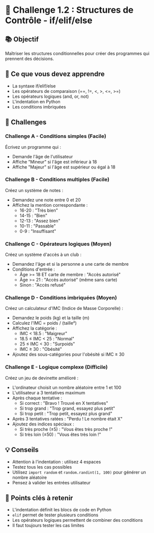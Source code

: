 # 🎯 Challenge 1.2 : Structures de Contrôle - if/elif/else

## 📚 Objectif
Maîtriser les structures conditionnelles pour créer des programmes qui prennent des décisions.

## 🔧 Ce que vous devez apprendre
- La syntaxe if/elif/else
- Les opérateurs de comparaison (==, !=, <, >, <=, >=)
- Les opérateurs logiques (and, or, not)
- L'indentation en Python
- Les conditions imbriquées

## 💪 Challenges

### Challenge A - Conditions simples (Facile)
Écrivez un programme qui :
- Demande l'âge de l'utilisateur
- Affiche "Mineur" si l'âge est inférieur à 18
- Affiche "Majeur" si l'âge est supérieur ou égal à 18

### Challenge B - Conditions multiples (Facile)
Créez un système de notes :
- Demandez une note entre 0 et 20
- Affichez la mention correspondante :
  - 16-20 : "Très bien"
  - 14-15 : "Bien" 
  - 12-13 : "Assez bien"
  - 10-11 : "Passable"
  - 0-9 : "Insuffisant"

### Challenge C - Opérateurs logiques (Moyen)
Créez un système d'accès à un club :
- Demandez l'âge et si la personne a une carte de membre
- Conditions d'entrée :
  - Âge >= 18 ET carte de membre : "Accès autorisé"
  - Âge >= 21 : "Accès autorisé" (même sans carte)
  - Sinon : "Accès refusé"

### Challenge D - Conditions imbriquées (Moyen)
Créez un calculateur d'IMC (Indice de Masse Corporelle) :
- Demandez le poids (kg) et la taille (m)
- Calculez l'IMC = poids / (taille²)
- Affichez la catégorie :
  - IMC < 18.5 : "Maigreur"
  - 18.5 ≤ IMC < 25 : "Normal"
  - 25 ≤ IMC < 30 : "Surpoids"
  - IMC ≥ 30 : "Obésité"
- Ajoutez des sous-catégories pour l'obésité si IMC ≥ 30

### Challenge E - Logique complexe (Difficile)
Créez un jeu de devinette amélioré :
- L'ordinateur choisit un nombre aléatoire entre 1 et 100
- L'utilisateur a 3 tentatives maximum
- Après chaque tentative :
  - Si correct : "Bravo ! Trouvé en X tentatives"
  - Si trop grand : "Trop grand, essayez plus petit"
  - Si trop petit : "Trop petit, essayez plus grand"
- Après 3 tentatives ratées : "Perdu ! Le nombre était X"
- Ajoutez des indices spéciaux :
  - Si très proche (±5) : "Vous êtes très proche !"
  - Si très loin (±50) : "Vous êtes très loin !"

## 💡 Conseils
- Attention à l'indentation : utilisez 4 espaces
- Testez tous les cas possibles
- Utilisez `import random` et `random.randint(1, 100)` pour générer un nombre aléatoire
- Pensez à valider les entrées utilisateur

## 🎯 Points clés à retenir
- L'indentation définit les blocs de code en Python
- `elif` permet de tester plusieurs conditions
- Les opérateurs logiques permettent de combiner des conditions
- Il faut toujours tester les cas limites
